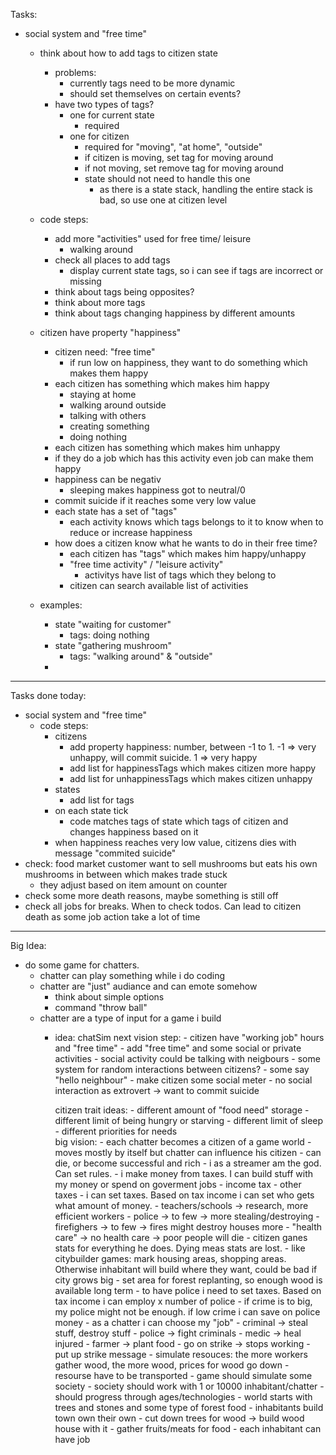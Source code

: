 Tasks:
- social system and "free time"
    - think about how to add tags to citizen state
        - problems: 
            - currently tags need to be more dynamic
            - should set themselves on certain events?
        - have two types of tags?
            - one for current state
                - required
            - one for citizen
                - required for "moving", "at home", "outside"
                - if citizen is moving, set tag for moving around
                - if not moving, set remove tag for moving around
                - state should not need to handle this one
                    - as there is a state stack, handling the entire stack is bad, so use one at citizen level
    - code steps:
        - add more "activities" used for free time/ leisure
            - walking around
        - check all places to add tags
            - display current state tags, so i can see if tags are incorrect or missing
        - think about tags being opposites?
        - think about more tags
        - think about tags changing happiness by different amounts

    - citizen have property "happiness"
        - citizen need: "free time"
            - if run low on happiness, they want to do something which makes them happy
        - each citizen has something which makes him happy
            - staying at home
            - walking around outside
            - talking with others
            - creating something
            - doing nothing
        - each citizen has something which makes him unhappy
        - if they do a job which has this activity even job can make them happy
        - happiness can be negativ
            - sleeping makes happiness got to neutral/0
        - commit suicide if it reaches some very low value
        - each state has a set of "tags"
            - each activity knows which tags belongs to it to know when to reduce or increase happiness
        - how does a citizen know what he wants to do in their free time?
            - each citizen has "tags" which makes him happy/unhappy
            - "free time activity" / "leisure activity"
                - activitys have list of tags which they belong to
            - citizen can search available list of activities
    - examples:
        - state "waiting for customer"
            - tags: doing nothing
        - state "gathering mushroom"
            - tags: "walking around" & "outside"
        - 

---------------------------------------------------
Tasks done today:
- social system and "free time"
    - code steps:
        - citizens 
            - add property happiness: number, between -1 to 1. -1 => very unhappy, will commit suicide. 1 => very happy 
            - add list for happinessTags which makes citizen more happy
            - add list for unhappinessTags which makes citizen unhappy
        - states
            - add list for tags
        - on each state tick
            - code matches tags of state which tags of citizen and changes happiness based on it
        - when happiness reaches very low value, citizens dies with message "commited suicide"
- check: food market customer want to sell mushrooms but eats his own mushrooms in between which makes trade stuck
    - they adjust based on item amount on counter
- check some more death reasons, maybe something is still off
- check all jobs for breaks. When to check todos. Can lead to citizen death as some job action take a lot of time

--------------------------------------------------
Big Idea:
- do some game for chatters.
    - chatter can play something while i do coding
    - chatter are "just" audiance and can emote somehow
        - think about simple options
        - command "throw ball"
    - chatter are a type of input for a game i build
        - idea: chatSim
            next vision step:
                - citizen have "working job" hours and "free time"
                    - add "free time" and some social or private activities
                    - social activity could be talking with neigbours
                    - some system for random interactions between citizens?
                        - some say "hello neighbour"
                    - make citizen some social meter
                        - no social interaction as extrovert -> want to commit suicide
                            
            citizen trait ideas:
                - different amount of "food need" storage
                - different limit of being hungry or starving
                - different limit of sleep
                - different priorities for needs                        
            big vision:
                - each chatter becomes a citizen of a game world
                    - moves mostly by itself but chatter can influence his citizen
                    - can die, or become successful and rich
                - i as a streamer am the god. Can set rules. 
                    - i make money from taxes. I can build stuff with my money or spend on goverment jobs
                        - income tax
                        - other taxes
                    - i can set taxes. Based on tax income i can set who gets what amount of money.
                        - teachers/schools -> research, more efficient workers
                        - police  -> to few -> more stealing/destroying
                        - firefighers -> to few -> fires might destroy houses more
                        - "health care" -> no health care -> poor people will die
                                - citizen ganes stats for everything he does. Dying meas stats are lost. 
                    - like citybuilder games: mark housing areas, shopping areas. Otherwise inhabitant will build where they want, could be bad if city grows big
                    - set area for forest replanting, so enough wood is available long term
                    - to have police i need to set taxes. Based on tax income i can employ x number of police
                        - if crime is to big, my police might not be enough. if low crime i can save on police money
                - as a chatter i can choose my "job"
                    - criminal -> steal stuff, destroy stuff
                    - police -> fight criminals
                    - medic -> heal injured
                    - farmer -> plant food
                    - go on strike -> stops working
                        - put up strike message
                - simulate resouces: the more workers gather wood, the more wood, prices for wood go down
                    - resourse have to be transported
                - game should simulate some society
                - society should work with 1 or 10000 inhabitant/chatter
                - should progress through ages/technologies
                - world starts with trees and stones and some type of forest food
                - inhabitants build town own their own
                    - cut down trees for wood -> build wood house with it
                    - gather fruits/meats for food
                    - each inhabitant can have job


